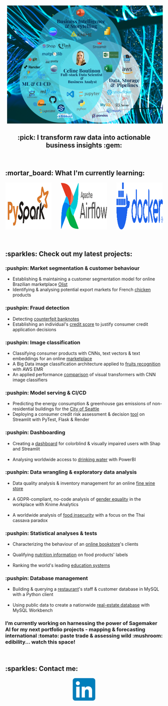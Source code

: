  <p><img src="images/my_venn.png" alt="alt README header"></p>

 <p>
 <h2 align="center">:pick: I transform raw data into actionable business insights :gem: </h2>
</p>
<br>
<h2 align="left"> :mortar_board: What I'm currently learning:</h2>
<div style="display: flex; gap: 30px; align-items: left; justify-content: left;">
  <a href="https://pypi.org/project/pyspark/" target="_blank" rel="noreferrer">
    <img src="images/pyspark.png" alt="PySpark" width="150" height="150">
  </a>
  <a href="https://airflow.apache.org/" target="_blank" rel="noreferrer">
    <img src="images/airflow.png" alt="Airflow" width="150" height="150">
  </a>
  <a href="https://www.docker.com/" target="_blank" rel="noreferrer">
    <img src="images/docker-logo-blue.png" alt="Docker" width="150" height="150">
  </a>
</div>
<br>
<br>

<h2 align="left"> :sparkles: Check out my latest projects:</h2>
<h3 align="left"> :pushpin: Market segmentation & customer behaviour  </h3>
<ul>
<li>Establishing & maintaining a customer segmentation model for online Brazilian marketplace <a href=https://github.com/CelineBoutinon/client-segmentation target="_blank" rel="noreferrer">Olist</a></li>
<li>Identifying & analysing potential export markets for French <a href= https://github.com/CelineBoutinon/chicken-run target="_blank" rel="noreferrer">chicken</a> products</li>
</ul>

<h3 align="left"> :pushpin: Fraud detection </h3>
<ul>
<li>Detecting <a href=https://github.com/CelineBoutinon/faux-billets target="_blank" rel="noreferrer">counterfeit banknotes</a></li>
<li>Establishing an individual's <a href=https://github.com/CelineBoutinon/credit-scoring target="_blank" rel="noreferrer">credit score</a> to justify consumer credit application decisions</li>
</ul>

<h3 align="left"> :pushpin: Image classification </h3>
<ul>
<li>Classifying consumer products with CNNs, text vectors & text embeddings for an online <a href=https://github.com/CelineBoutinon/product-classification target="_blank" rel="noreferrer">marketplace</a></li>
<li>A Big Data image classification architecture applied to <a href=https://github.com/CelineBoutinon/big-data-cloud
target="_blank" rel="noreferrer">fruits recognition</a> with AWS EMR</li>
<li>An applied performance <a href=https://github.com/CelineBoutinon/visual-transformers target="_blank" rel="noreferrer">comparison</a> of visual transformers with CNN image classifiers</li>
</ul>

<h3 align="left"> :pushpin: Model serving & CI/CD </h3>
<ul>
<li>Predicting the energy consumption & greenhouse gas emissions of non-residential buildings for the <a href=https://github.com/CelineBoutinon/energy-consumption target="_blank" rel="noreferrer">City of Seattle</a></li>
<li>Deploying a consumer credit risk assessment & decision <a href=https://github.com/CelineBoutinon/credit-scoring-api target="_blank" rel="noreferrer">tool</a> on Streamlit with PyTest, Flask & Render</li>
</ul>



<h3 align="left"> :pushpin: Dashboarding </h3>
<ul>
<li>Creating a <a href=https://github.com/CelineBoutinon/WCAG-accessible-dashboard target="_blank" rel="noreferrer">dashboard</a> for colorblind & visually impaired users with Shap and Streamlit</li>
<br>
<li>Analysing worldwide access to <a href=https://github.com/CelineBoutinon/drinking-water-for-all target="_blank" rel="noreferrer">drinking water</a> with PowerBI </li>
</ul>

<h3 align="left"> :pushpin: Data wrangling & exploratory data analysis  </h3>
<ul>
<li>Data quality analysis & inventory management for an online <a href=https://github.com/CelineBoutinon/bottleneck target="_blank" rel="noreferrer">fine wine store</a></li>
<br>
<li>A GDPR-compliant, no-code analysis of  <a href=https://github.com/CelineBoutinon/lafleche-et-associes target="_blank" rel="noreferrer">gender equality</a> in the workplace with Knime Analytics</li>
<br>
<li>A worldwide analysis of   <a href=https://github.com/CelineBoutinon/la-faim-dans-le-monde target="_blank" rel="noreferrer">food insecurity</a> with a focus on the Thai cassava paradox</li>
</ul>


<h3 align="left"> :pushpin: Statistical analyses & tests   </h3>
<ul>
<li>Characterizing the behaviour of an <a href=https://github.com/CelineBoutinon/bookwormstarget="_blank" rel="noreferrer">online bookstore</a>'s clients</li>
<br>
<li>Qualifying   <a href=https://github.com/CelineBoutinon/nutrition-informationtarget="_blank" rel="noreferrer">nutrition information</a> on food products' labels</li>
<br>
<li>Ranking the world's leading  <a href=https://github.com/CelineBoutinon/education-statisticstarget="_blank" rel="noreferrer">education systems</a></li>
</ul>


<h3 align="left"> :pushpin: Database management </h3>
<ul>
<li>Building & querying a  <a href="https://github.com/CelineBoutinon/little-lemon" target="_blank" rel="noreferrer">restaurant</a>'s staff & customer database in MySQL with a Python client</li>
<br>
<li>Using public data to create a nationwide <a href=https://github.com/CelineBoutinon/laplace-immo target="_blank" rel="noreferrer">real-estate database</a> with MySQL Workbench</li>
</ul>


<h3 align="left"> I’m currently working on harnessing the power of Sagemaker AI for my next portfolio projects - mapping & forecasting international :tomato: paste trade & assessing wild :mushroom: edibility... watch this space!</h3>

<br>
<h2 align="left"> :sparkles: Contact me:</h2>
<p align="center">
  <a href="https://www.linkedin.com/in/celineboutinon/?locale=en_US"><img src="images/LinkedIn_icon.png"></a>
  </p>

























